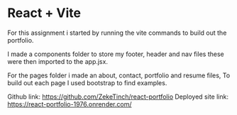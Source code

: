 # React + Vite

For this assignment i started by running the vite commands to build out the portfolio.

I made a components folder to store my footer, header and nav files these were then imported to the app.jsx.

For the pages folder i made an about, contact, portfolio and resume files, To build out each page I used bootstrap to find examples.

Github link: https://github.com/ZekeTinch/react-portfolio 
Deployed site link: https://react-portfolio-1976.onrender.com/ 

